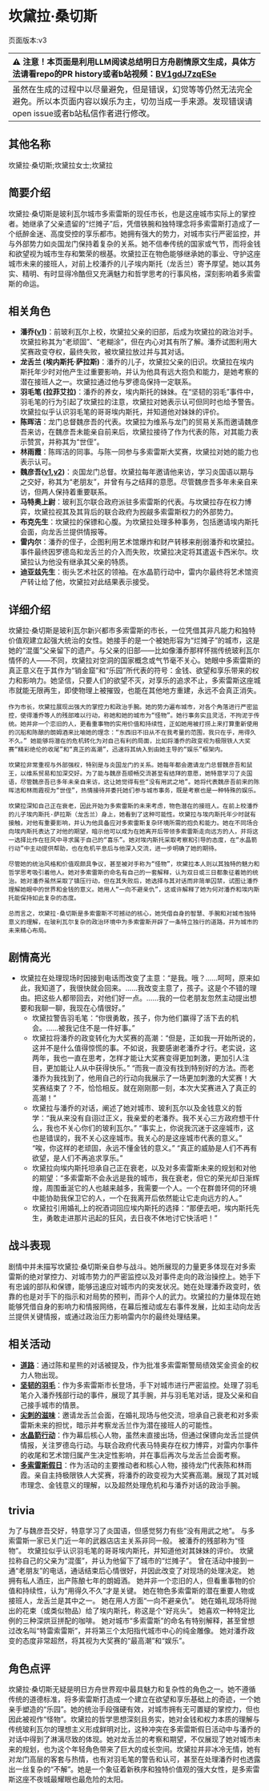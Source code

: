 # 坎黛拉·桑切斯
页面版本:v3
 

| :warning: 注意！本页面是利用LLM阅读总结明日方舟剧情原文生成，具体方法请看repo的PR history或者b站视频：[BV1gdJ7zqESe](https://www.bilibili.com/video/BV1gdJ7zqESe/)         |
|:----------------------------|
| 虽然在生成的过程中以尽量避免，但是错误，幻觉等等仍然无法完全避免。所以本页面内容以娱乐为主，切勿当成一手来源。发现错误请open issue或者b站私信作者进行修改。|



## 其他名称
坎黛拉·桑切斯;坎黛拉女士;坎黛拉
## 简要介绍
坎黛拉·桑切斯是玻利瓦尔城市多索雷斯的现任市长，也是这座城市实际上的掌控者。她继承了父亲遗留的“烂摊子”后，凭借铁腕和独特理念将多索雷斯打造成了一个纸醉金迷、高度受控的享乐都市。她拥有强大的势力，对城市实行严密监控，并与外部势力如炎国龙门保持着复杂的关系。她不信奉传统的国家或气节，而将金钱和欲望视为城市生存和繁荣的根基。坎黛拉正在物色能够继承她的事业、守护这座城市未来的接班人，对前上校潘乔的儿子埃内斯托（龙舌兰）寄予厚望。她以其务实、精明、有时显得冷酷但又充满魅力和哲学思考的行事风格，深刻影响着多索雷斯的命运。
## 相关角色
-   **潘乔([v1](../chars/extended_char_pan_qiao.md))**：前玻利瓦尔上校，坎黛拉父亲的旧部，后成为坎黛拉的政治对手。坎黛拉称其为“老顽固”、“老糊涂”，但在内心对其有所了解。潘乔试图利用大奖赛政变夺权，最终失败，被坎黛拉放过并与其对话。
-   **龙舌兰 (埃内斯托·萨拉斯)**：潘乔的儿子，坎黛拉父亲的旧识。坎黛拉在埃内斯托年少时对他产生过重要影响，并认为他具有远大抱负和能力，是她考察的潜在接班人之一。坎黛拉通过他与罗德岛保持一定联系。
-   **羽毛笔 (拉菲艾拉)**：潘乔的养女，埃内斯托的妹妹。在“坚韧的羽毛”事件中，羽毛笔的行为引起了坎黛拉的注意，坎黛拉对她表示认可但同时也给予警告。坎黛拉似乎认识羽毛笔的哥哥埃内斯托，并知道他对妹妹的评价。
-   **陈晖洁**：龙门总督魏彦吾的代表。坎黛拉为维系与龙门的贸易关系而邀请魏彦吾来访，在魏彦吾未能亲自前来后，坎黛拉接待了作为代表的陈，对其能力表示赞赏，并称其为“世侄”。
-   **林雨霞**：陈晖洁的同事。与陈一同参与多索雷斯大奖赛，坎黛拉对她的能力也表示认可。
-   **魏彦吾([v1](../chars/extended_char_wei_yan_wu.md),[v2](extended_char_wei_yan_wu.md))**：炎国龙门总督。坎黛拉每年邀请他来访，学习炎国语以期与之交好，称其为“老朋友”，并曾有与之结拜的意愿。尽管魏彦吾多年未亲自来访，但两人保持着重要联系。
-   **马特奥上尉**：玻利瓦尔联合政府派驻多索雷斯的代表。与坎黛拉存在权力博弈，坎黛拉视其及其背后的联合政府为觊觎多索雷斯权力的外部势力。
-   **布克先生**：坎黛拉的保镖和心腹。为坎黛拉处理多种事务，包括邀请埃内斯托会面，向龙舌兰提供情报等。
-   **雷内尔**：潘乔的侄子，企图利用艺术馆爆炸和财产转移来削弱潘乔和坎黛拉。事件最终因罗德岛和龙舌兰的介入而失败，坎黛拉决定将其遣返卡西米尔。坎黛拉认为他没有继承其父亲的特质。
-   **迪亚兹先生**：街头艺术社区的领袖。在水晶箭行动中，雷内尔最终将艺术馆资产转让给了他，坎黛拉对此结果表示接受。
## 详细介绍
坎黛拉·桑切斯是玻利瓦尔新兴都市多索雷斯的市长，一位凭借其非凡能力和独特价值观建立起强大统治的女性。她接手的是一个被她形容为“烂摊子”的城市，这是她的“混蛋”父亲留下的遗产。与父亲的旧部——比如像潘乔那样怀揣传统玻利瓦尔情怀的人——不同，坎黛拉对空洞的国家概念或气节毫不关心。她眼中多索雷斯的真正意义在于其作为“销金窟”和“乐园”所代表的符号：金钱、欲望和享乐带来的权力和影响力。她坚信，只要人们的欲望不灭，对享乐的追求不止，多索雷斯这座城市就能无限再生，即使物理上被摧毁，也能在其他地方重建，永远不会真正消失。

    作为市长，坎黛拉展现出强大的掌控力和政治手腕。她的势力遍布城市，对各个角落进行严密监控，使得潘乔等人的残部难以行动，称她和她的城市为“怪物”。她行事务实且灵活，不拘泥于传统。她并非一个恋旧的人，更看重事物的实用价值和持续性，正如她用被打捞上来打算重新使用的沉船和陈酿的朗姆酒来比喻她的理念：“东西旧不旧从不在我考量的范围，我只在乎，用得久不久。” 她能够将潜在的危机转化为对自己有利的局面，比如将潘乔的政变视为极限铁人大奖赛“精彩绝伦的收尾”和“真正的高潮”，迅速将其纳入到由她主导的“娱乐”框架内。

    坎黛拉非常重视与外部强权，特别是与炎国龙门的关系。她每年都会邀请龙门总督魏彦吾和鼠王，以维系贸易和加深交好。为了能与魏彦吾顺畅交流甚至有结拜的意愿，她特意学习了炎国语，尽管魏彦吾已多年未亲自来访，这让她觉得有些“没有用武之地”。她将代表魏彦吾前来的陈晖洁和林雨霞视为“世侄”，热情接待并委托她们参与城市事务，既是考察也是一种特殊的娱乐。

    坎黛拉深知自己正在衰老，因此开始为多索雷斯的未来考虑，物色潜在的接班人。在前上校潘乔的儿子埃内斯托·萨拉斯（龙舌兰）身上，她看到了这种可能性。坎黛拉与埃内斯托年少时就有接触，对他有重要影响，并认为他具备应对多索雷斯复杂环境所需的抱负和能力。她在不同场合向埃内斯托表达了对他的期望，暗示他可以成为在她离开后带领多索雷斯走向远方的人，并将这一选择比作在狂风中寻求属于自己的“喜乐”。她对埃内斯托采取考察和引导的态度，在“水晶箭行动”中主动提供帮助，也在危机平息后与他深入交流，进一步明确了她的期待。

    尽管她的统治风格和价值观颇具争议，甚至被对手称为“怪物”，坎黛拉本人则以其独特的魅力和哲学思考吸引着他人。她对多索雷斯的命名有自己的一套解释，认为双日或三日都象征着她的统治。她对潘乔虽然采取了镇压行动，但在其失败后，她选择与其对话而非简单囚禁，试图让潘乔理解她眼中的世界和金钱的意义。她用人“一向不避亲仇”，这或许解释了她为何对潘乔和埃内斯托能保持如此复杂的态度。

    总而言之，坎黛拉·桑切斯是多索雷斯不可撼动的核心，她凭借自身的智慧、手腕和对城市独特意义的理解，在玻利瓦尔复杂的政治环境中为多索雷斯开辟了一条特立独行的道路，并为城市的未来精心布局。
## 剧情高光
-   坎黛拉在处理现场时因接到电话而改变了主意：“是我。哦？......呵呵，原来如此，我知道了，我很快就会回来。......我改变主意了，孩子。这是个不错的理由。把这些人都带回去，对他们好一点。......我的一位老朋友忽然主动提出想要和我聊一聊，我现在心情很好。”
    -   坎黛拉警告羽毛笔：“你很勇敢，孩子，你为他们赢得了活下去的机会。......被我记住不是一件好事。”
    -   坎黛拉将潘乔的政变转化为大奖赛的高潮：“但是，正如我一开始所说的，这并不是什么值得惊慌的事。不如说，我要感谢老潘乔才行。老实说，这两年，我也一直在思考，怎样才能让大奖赛变得更加刺激，更加引人注目，更加能让人从中获得快乐。”
    “而我一直没有找到特别好的方法。而老潘乔为我找到了，他用自己的行动向我展示了一场更加刺激的大奖赛！大奖赛结束了？不，恰恰相反。就在刚刚那一刻，本次大奖赛进入了真正的高潮！”
    -   坎黛拉与潘乔的对话，阐述了她对城市、玻利瓦尔以及金钱意义的哲学：“我从来没有自诩过正义，我亲爱的老潘乔。我不关心三方政府想干什么，我也不关心你们的玻利瓦尔。”
    “事实上，你说我沉迷于这座城市，这也是错误的，我不关心这座城市。我关心的是这座城市代表的意义。”
    “唉，你这样的老顽固，永远不懂金钱的意义。”
    “真正的威胁是人们不再有欲望，是人们不再追求享乐。”
    -   坎黛拉向埃内斯托坦承自己正在衰老，以及对多索雷斯未来的规划和对他的期望：“多索雷斯不会永远是我的城市，我在衰老，但它的荣光却日渐辉煌，周围垂涎它的人也越来越多，我需要一个人。一个在群兽环伺的环境中能协助我保卫它的人，一个在我离开后依然能让它走向远方的人。”
    -   坎黛拉引用婚礼上的祝酒词回应埃内斯托的选择：“那便去吧，埃内斯托先生，勇敢走进那片迅起的狂风，去日夜不休地讨它快活吧！”
## 战斗表现
剧情中并未描写坎黛拉·桑切斯亲自参与战斗。她所展现的力量更多体现在对多索雷斯的绝对掌控力、对城市势力的严密监控以及对事件走向的政治操控上。她手下有忠诚的部队和保镖，能够迅速应对城市内的突发状况。她在处理潘乔政变时，依靠的也是对手下的指示和对局势的预判，而非个人的武力。坎黛拉的力量体现在她能够凭借自身的影响力和情报网络，在幕后推动或左右事件发展，比如主动向龙舌兰提供关键情报，或通过政治压力影响雷内尔的最终处理结果。
## 相关活动
-   **[道路](../stories/story_chen2_set_2.md)**：通过陈和星熊的对话被提及，作为批准多索雷斯警局绩效奖金资金的权力人物出现。
-   **[坚韧的羽毛](../stories/story_crow_set_1.md)**：作为多索雷斯市长登场，手下对城市进行严密监控。处理了羽毛笔介入潘乔残部行动的事件，展现了其手腕，并与羽毛笔对话，提及父亲和自己接手城市的情景。
-   **[尖刺的滋味](../stories/story_takila_set_1.md)**：邀请龙舌兰会面，在婚礼现场与他交流，坦承自己衰老和对多索雷斯未来的担忧，暗示并考察龙舌兰作为潜在接班人的可能性。
-   **[水晶箭行动](../stories/act32side.md)**：作为幕后核心人物，虽然未直接出场，但通过保镖向龙舌兰提供情报，关注罗德岛行动。与联合政府代表马特奥存在权力博弈，对雷内尔事件的收尾和艺术馆归属产生决定性影响，并在事后再次与龙舌兰会面考察。
-   **[多索雷斯假日](../stories/act12side.md)**：作为活动的主要推动者和核心人物，接待龙门代表陈和林雨霞。亲自主持极限铁人大奖赛，将潘乔的政变视为大奖赛高潮。展现了其对城市理念、金钱意义的理解，以及超然处理危机和与潘乔对话的政治手腕。
## trivia
为了与魏彦吾交好，特意学习了炎国语，但感觉努力有些“没有用武之地”。
    与多索雷斯一家已关门近一年的武器店店主关系非同一般。
    被潘乔的残部称为“怪物”。
    坎黛拉似乎认识羽毛笔的哥哥埃内斯托，并知道他对其妹妹的评价。
    坎黛拉称自己的父亲为“混蛋”，并认为他留下了城市的“烂摊子”。
    曾在活动中接到一通“老朋友”的电话，通话结束后心情很好，并因此改变了对现场的处理决定。
    她拥有私人酒庄，出产陈酿七年的朗姆酒。
    她并非一个恋旧的人，但看重事物的价值和持续性，认为“用得久不久”才是关键。
    她在物色多索雷斯的潜在重要人物或接班人，龙舌兰是其中之一。
    她在用人方面“一向不避亲仇”。
    她在婚礼现场将抛出的花束（或类似物品）给了埃内斯托，称这是个“好兆头”。
    她喜欢一种特定比例的三种深烘豆拼配的咖啡。
    她对城市“多索雷斯”的命名有特别解释，甚至曾想过改名叫“特雷索雷斯”，并将第三个太阳指代城市中心的纯金雕像。
    她对潘乔政变的态度非常超然，将其视为大奖赛的“最高潮”和“娱乐”。
## 角色点评
坎黛拉·桑切斯无疑是明日方舟世界观中最具魅力和复杂性的角色之一。她不遵循传统的道德标准，将多索雷斯打造成一个建立在欲望和享乐基础上的奇迹，一个她亲手塑造的“乐园”。她的统治手段强硬有效，对城市拥有无可置疑的掌控力，但也因此被视作“怪物”。坎黛拉的哲学思想深刻且务实，她对金钱和权力本质的理解与传统玻利瓦尔的理想主义形成鲜明对比，这种冲突在多索雷斯假日活动中与潘乔的对话中得到了淋漓尽致的体现。她对龙舌兰的考察和期望，不仅展现了她对城市未来的规划，也为这个年轻角色带来了巨大的成长空间。坎黛拉并非冰冷无情，她有对龙门高层的客套与热情，也有对羽毛笔的警告和认可，甚至在处理潘乔时也透露出一丝复杂的“不解”。她是一个象征着新秩序和独特价值观的强大女性，是多索雷斯这座不夜城最耀眼也最危险的太阳。